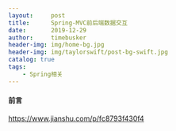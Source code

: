 ```yaml
---
layout:     post
title:      Spring-MVC前后端数据交互
date:       2019-12-29
author:     timebusker
header-img: img/home-bg.jpg
header-img: img/taylorswift/post-bg-swift.jpg
catalog: true
tags:
    - Spring相关
---
```


#### 前言

https://www.jianshu.com/p/fc8793f430f4